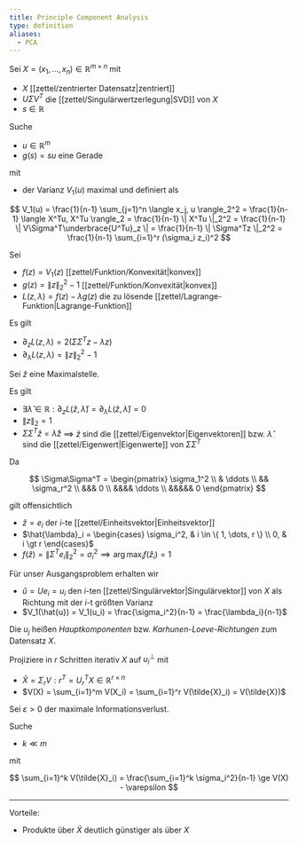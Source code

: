 ```yaml
---
title: Principle Component Analysis
type: definition
aliases:
  - PCA
---
```


Sei $X = (x_1, \dots, x_n) \in \mathbb{R}^{m \times n}$ mit
- $X$ [[zettel/zentrierter Datensatz|zentriert]]
- $U\Sigma V^T$ die [[zettel/Singulärwertzerlegung|SVD]] von $X$
- $s \in \mathbb{R}$

Suche
- $u \in \mathbb{R}^m$
- $g(s) = su$ eine Gerade

mit
- der Varianz $V_1(u)$ maximal und definiert als

$$
	V_1(u) = \frac{1}{n-1} \sum_{j=1}^n \langle x_j, u \rangle_2^2 = \frac{1}{n-1} \langle X^Tu, X^Tu \rangle_2 = \frac{1}{n-1} \| X^Tu \|_2^2 = \frac{1}{n-1} \| V\Sigma^T\underbrace{U^Tu}_z \| = \frac{1}{n-1} \| \Sigma^Tz \|_2^2 = \frac{1}{n-1} \sum_{i=1}^r (\sigma_i z_i)^2
$$

Sei
- $f(z) = V_1(z)$ [[zettel/Funktion/Konvexität|konvex]]
- $g(z) = \| z \|_2^2 - 1$ [[zettel/Funktion/Konvexität|konvex]]
- $L(z, \lambda) = f(z) - \lambda g(z)$ die zu lösende [[zettel/Lagrange-Funktion|Lagrange-Funktion]]

Es gilt
- $\partial_z L(z, \lambda) = 2(\Sigma\Sigma^Tz - \lambda z)$
- $\partial_\lambda L(z, \lambda) = \| z \|_2^2 - 1$

Sei $\hat{z}$ eine Maximalstelle.

Es gilt
- $\exists \hat{\lambda} \in \mathbb{R} : \partial_z L(\hat{z}, \hat{\lambda}) = \partial_\lambda L(\hat{z}, \hat{\lambda}) = 0$
- $\| z \|_2 = 1$
- $\Sigma\Sigma^T\hat{z} = \hat{\lambda}\hat{z}$ $\implies$ $\hat{z}$ sind die [[zettel/Eigenvektor|Eigenvektoren]] bzw. $\hat{\lambda}$ sind die [[zettel/Eigenwert|Eigenwerte]] von $\Sigma\Sigma^T$

Da

$$
	\Sigma\Sigma^T = \begin{pmatrix}
		\sigma_1^2 \\
		& \ddots \\
		&& \sigma_r^2 \\
		&&& 0 \\
		&&&& \ddots \\
		&&&&& 0
	\end{pmatrix}
$$

gilt offensichtlich
- $\hat{z} = e_i$ der $i$-te [[zettel/Einheitsvektor|Einheitsvektor]]
- $\hat{\lambda}_i = \begin{cases} \sigma_i^2, & i \in \{ 1, \dots, r \} \\ 0, & i \gt r \end{cases}$
- $f(\hat{z}) = \| \Sigma^T e_i \|_2^2 = \sigma_i^2 \implies \arg\max_i f(\hat{z}_i) = 1$

Für unser Ausgangsproblem erhalten wir
- $\hat{u} = Ue_i = u_i$ den $i$-ten [[zettel/Singulärvektor|Singulärvektor]] von $X$ als Richtung mit der $i$-t größten Varianz
- $V_1(\hat{u}) = V_1(u_i) = \frac{\sigma_i^2}{n-1} = \frac{\lambda_i}{n-1}$

Die $u_j$ heißen *Hauptkomponenten* bzw. *Karhunen-Loeve-Richtungen* zum Datensatz $X$.

Projiziere in $r$ Schritten iterativ $X$ auf $u_i^\perp$ mit
- $\hat{X} = \Sigma_rV:r^T = U_r^TX \in \mathbb{R}^{r \times n}$
- $V(X) = \sum_{i=1}^m V(X_i) = \sum_{i=1}^r V(\tilde{X}_i) = V(\tilde{X})$

Sei $\varepsilon \gt 0$ der maximale Informationsverlust.

Suche
- $k \ll m$

mit

$$
	\sum_{i=1}^k V(\tilde{X}_i) = \frac{\sum_{i=1}^k \sigma_i^2}{n-1} \ge V(X) - \varepsilon
$$

---

Vorteile:
- Produkte über $\tilde{X}$ deutlich günstiger als über $X$